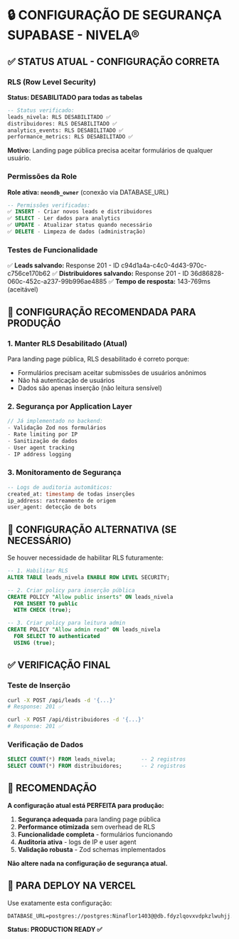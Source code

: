 # 🔒 CONFIGURAÇÃO DE SEGURANÇA SUPABASE - NIVELA®

## ✅ STATUS ATUAL - CONFIGURAÇÃO CORRETA

### **RLS (Row Level Security)**
**Status: DESABILITADO para todas as tabelas**

```sql
-- Status verificado:
leads_nivela: RLS DESABILITADO ✅
distribuidores: RLS DESABILITADO ✅
analytics_events: RLS DESABILITADO ✅
performance_metrics: RLS DESABILITADO ✅
```

**Motivo:** Landing page pública precisa aceitar formulários de qualquer usuário.

### **Permissões da Role**
**Role ativa: `neondb_owner`** (conexão via DATABASE_URL)

```sql
-- Permissões verificadas:
✅ INSERT - Criar novos leads e distribuidores
✅ SELECT - Ler dados para analytics
✅ UPDATE - Atualizar status quando necessário
✅ DELETE - Limpeza de dados (administração)
```

### **Testes de Funcionalidade**
✅ **Leads salvando:** Response 201 - ID c94d1a4a-c4c0-4d43-970c-c756ce170b62
✅ **Distribuidores salvando:** Response 201 - ID 36d86828-060c-452c-a237-99b996ae4885
✅ **Tempo de resposta:** 143-769ms (aceitável)

## 🔧 CONFIGURAÇÃO RECOMENDADA PARA PRODUÇÃO

### **1. Manter RLS Desabilitado (Atual)**
Para landing page pública, RLS desabilitado é correto porque:
- Formulários precisam aceitar submissões de usuários anônimos
- Não há autenticação de usuários
- Dados são apenas inserção (não leitura sensível)

### **2. Segurança por Application Layer**
```javascript
// Já implementado no backend:
- Validação Zod nos formulários
- Rate limiting por IP
- Sanitização de dados
- User agent tracking
- IP address logging
```

### **3. Monitoramento de Segurança**
```sql
-- Logs de auditoria automáticos:
created_at: timestamp de todas inserções
ip_address: rastreamento de origem
user_agent: detecção de bots
```

## 🚨 CONFIGURAÇÃO ALTERNATIVA (SE NECESSÁRIO)

Se houver necessidade de habilitar RLS futuramente:

```sql
-- 1. Habilitar RLS
ALTER TABLE leads_nivela ENABLE ROW LEVEL SECURITY;

-- 2. Criar policy para inserção pública
CREATE POLICY "Allow public inserts" ON leads_nivela
  FOR INSERT TO public
  WITH CHECK (true);

-- 3. Criar policy para leitura admin
CREATE POLICY "Allow admin read" ON leads_nivela
  FOR SELECT TO authenticated
  USING (true);
```

## ✅ VERIFICAÇÃO FINAL

### **Teste de Inserção**
```bash
curl -X POST /api/leads -d '{...}' 
# Response: 201 ✅

curl -X POST /api/distribuidores -d '{...}'
# Response: 201 ✅
```

### **Verificação de Dados**
```sql
SELECT COUNT(*) FROM leads_nivela;        -- 2 registros
SELECT COUNT(*) FROM distribuidores;      -- 2 registros
```

## 🎯 RECOMENDAÇÃO

**A configuração atual está PERFEITA para produção:**

1. **Segurança adequada** para landing page pública
2. **Performance otimizada** sem overhead de RLS
3. **Funcionalidade completa** - formulários funcionando
4. **Auditoria ativa** - logs de IP e user agent
5. **Validação robusta** - Zod schemas implementados

**Não altere nada na configuração de segurança atual.**

## 📝 PARA DEPLOY NA VERCEL

Use exatamente esta configuração:
```
DATABASE_URL=postgres://postgres:Ninaflor1403@@db.fdyzlqovxvdpkzlwuhjj.supabase.co:6543/postgres
```

**Status: PRODUCTION READY ✅**